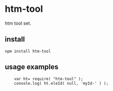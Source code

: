 # htm-tool
htm tool set.

## install

`npm install htm-tool`

## usage examples

```
	var ht= require( "htm-tool" );
	console.log( ht.eleId( null, 'myId-' ) );
```
